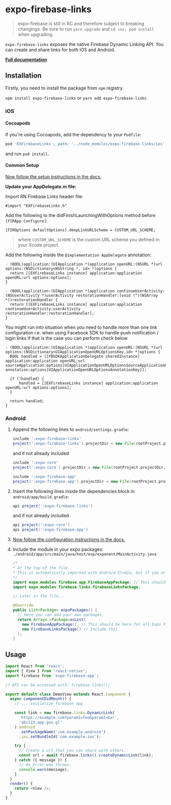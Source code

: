 # expo-firebase-links

> expo-firebase is still in RC and therefore subject to breaking changings. Be sure to run `yarn upgrade` and `cd ios; pod install` when upgrading.

`expo-firebase-links` exposes the native Firebase Dynamic Linking API. You can create and share links for both iOS and Android.

[**Full documentation**](https://rnfirebase.io/docs/master/links/reference/links)

## Installation

Firstly, you need to install the package from `npm` registry.

`npm install expo-firebase-links` or `yarn add expo-firebase-links`

### iOS

#### Cocoapods

If you're using Cocoapods, add the dependency to your `Podfile`:

```ruby
pod 'EXFirebaseLinks', path: '../node_modules/expo-firebase-links/ios'
```

and run `pod install`.

#### Common Setup

[Now follow the setup instructions in the docs.](https://rnfirebase.io/docs/master/links/ios#Configure-XCode)

**Update your AppDelegate.m file:**

Import RN Firebase Links header file:

```objc
#import "EXFirebaseLinks.h"
```

Add the following to the didFinishLaunchingWithOptions method before `[FIRApp Configure]`:

```objc
[FIROptions defaultOptions].deepLinkURLScheme = CUSTOM_URL_SCHEME;
```

> where `CUSTOM_URL_SCHEME` is the custom URL scheme you defined in your Xcode project.

Add the following inside the `@implementation AppDelegate` annotation:

```objc
- (BOOL)application:(UIApplication *)application openURL:(NSURL *)url options:(NSDictionary<NSString *, id> *)options {
  return [[EXFirebaseLinks instance] application:application openURL:url options:options];
}

- (BOOL)application:(UIApplication *)application continueUserActivity:(NSUserActivity *)userActivity restorationHandler:(void (^)(NSArray *))restorationHandler {
  return [[EXFirebaseLinks instance] application:application continueUserActivity:userActivity restorationHandler:restorationHandler];
}
```

You might run into situation when you need to handle more than one link configuration
i.e. when using Facebook SDK to handle push notification / login links
if that is the case you can perform check below

```objc
- (BOOL)application:(UIApplication *)application openURL:(NSURL *)url options:(NSDictionary<UIApplicationOpenURLOptionsKey,id> *)options {
  BOOL handled = [[FBSDKApplicationDelegate sharedInstance] application:application openURL:url sourceApplication:options[UIApplicationOpenURLOptionsSourceApplicationKey] annotation:options[UIApplicationOpenURLOptionsAnnotationKey]];

  if (!handled) {
      handled = [[EXFirebaseLinks instance] application:application openURL:url options:options];
  }

  return handled;
}
```

### Android

1.  Append the following lines to `android/settings.gradle`:

    ```gradle
    include ':expo-firebase-links'
    project(':expo-firebase-links').projectDir = new File(rootProject.projectDir, '../node_modules/expo-firebase-links/android')
    ```

    and if not already included

    ```gradle
    include ':expo-core'
    project(':expo-core').projectDir = new File(rootProject.projectDir, '../node_modules/expo-core/android')

    include ':expo-firebase-app'
    project(':expo-firebase-app').projectDir = new File(rootProject.projectDir, '../node_modules/expo-firebase-app/android')
    ```

2.  Insert the following lines inside the dependencies block in `android/app/build.gradle`:
    ```gradle
    api project(':expo-firebase-links')
    ```
    and if not already included
    ```gradle
    api project(':expo-core')
    api project(':expo-firebase-app')
    ```
3.  [Now follow the configuration instructions in the docs.](https://rnfirebase.io/docs/master/links/android#Configure-Android-Project)

4.  Include the module in your expo packages: `./android/app/src/main/java/host/exp/exponent/MainActivity.java`

    ```java
    /*
    * At the top of the file.
    * This is automatically imported with Android Studio, but if you are in any other editor you will need to manually import the module.
    */
    import expo.modules.firebase.app.FirebaseAppPackage; // This should be here for all Expo Firebase features.
    import expo.modules.firebase.links.FirebaseLinksPackage;

    // Later in the file...

    @Override
    public List<Package> expoPackages() {
      // Here you can add your own packages.
      return Arrays.<Package>asList(
        new FirebaseAppPackage(), // This should be here for all Expo Firebase features.
        new FirebaseLinksPackage() // Include this.
      );
    }
    ```

## Usage

```javascript
import React from 'react';
import { View } from 'react-native';
import firebase from 'expo-firebase-app';

// API can be accessed with: firebase.links();

export default class DemoView extends React.Component {
  async componentDidMount() {
    // ... initialize firebase app

    const link = new firebase.links.DynamicLink(
      'https://example.com?param1=foo&param2=bar',
      'abc123.app.goo.gl'
    ).android
      .setPackageName('com.example.android')
      .ios.setBundleId('com.example.ios');

    try {
      // Create a url that you can share with others.
      const url = await firebase.links().createDynamicLink(link);
    } catch ({ message }) {
      // An Error was thrown.
      console.warn(message);
    }
  }
  render() {
    return <View />;
  }
}
```
